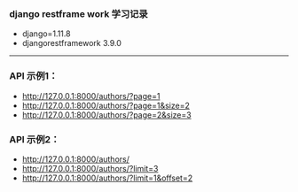 ### django restframe work 学习记录

- django=1.11.8
- djangorestframework 3.9.0

* * *

### API 示例1：
- http://127.0.0.1:8000/authors/?page=1
- http://127.0.0.1:8000/authors/?page=1&size=2
- http://127.0.0.1:8000/authors/?page=2&size=3

### API 示例2：
- http://127.0.0.1:8000/authors/
- http://127.0.0.1:8000/authors/?limit=3
- http://127.0.0.1:8000/authors/?limit=1&offset=2



